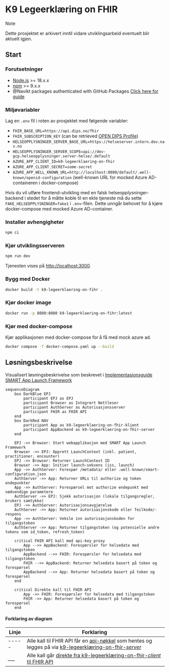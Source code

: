# K9 Legeerklæring on FHIR

> [!NOTE]
> Dette prosjektet er arkivert inntil vidare utviklingsarbeid eventuelt blir aktuelt igjen.

## Start

### Forutsetninger

- [Node.js](https://nodejs.org/en/) >= 18.x.x
- [npm](https://www.npmjs.com/) >= 9.x.x
- @Navikt packages authenticated with GitHub
  Packages [Click here for guide](https://github.com/navikt/frontend#installere-pakker-lokalt)

### Miljøvariabler

Lag en `.env` fil i roten av prosjektet med følgende variabler:

- `FHIR_BASE_URL=https://api.dips.no/fhir`
- `FHIR_SUBSCRIPTION_KEY` (can be retrieved [OPEN DIPS Profile](https://open.dips.no/profile))
- `HELSEOPPLYSNINGER_SERVER_BASE_URL=https://helseserver.intern.dev.nav.no`
- `HELSEOPPLYSNINGER_SERVER_SCOPE=api://dev-gcp.helseopplysninger.server-helse/.default`
- `AZURE_APP_CLIENT_ID=k9-legeerklaering-on-fhir`
- `AZURE_APP_CLIENT_SECRET=some-secret`
- `AZURE_APP_WELL_KNOWN_URL=http://localhost:8080/default/.well-known/openid-configuration` (well-known URL for
  mocked Azure AD-containeren i docker-compose)

Hvis du vil utføre frontend-utvikling med en falsk helseopplysninger-backend i stedet for å måtte koble til en ekte
tjeneste må du sette `FAKE_HELSEOPPLYSNINGER=fake1` i `.env`-filen. Dette unngår behovet for å kjøre docker-compose med
mocked Azure AD-container.

### Installer avhengigheter

```bash
npm ci
 ```

### Kjør utviklingsserveren

```bash
npm run dev
```

Tjenesten vises på [http://localhost:3000](http://localhost:3000).

### Bygg med Docker

```bash
docker build -t k9-legeerklaering-on-fihr .
```

### Kjør docker image

```bash
docker run -p 8080:8080 k9-legeerklaering-on-fihr:latest
```

### Kjør med docker-compose

Kjør applikasjonen med docker-compose for å få med mock azure ad.

```bash
docker compose -f docker-compose.yaml up --build
```

## Løsningsbeskrivelse

Visualisert løsningsbeskrivelse som beskrevet
i [Implementasjonsguide SMART App Launch Framework](https://helsenorge.atlassian.net/wiki/spaces/HELSENORGE/pages/67469415/Implementasjonsguide+SMART+App+Launch+Framework)

```mermaid
sequenceDiagram
    box DarkBlue EPJ
        participant EPJ as EPJ
        participant Browser as Integrert Nettleser
        participant AuthServer as Autorisasjonsserver
        participant FHIR as FHIR API
    end
    box DarkRed NAV
        participant App as k9-legeerklaering-on-fhir-klient
        participant AppBackend as k9-legeerklaering-on-fhir-server
    end

    EPJ ->> Browser: Start webapplikasjon med SMART App Launch Framework
    Browser ->> EPJ: Opprett LaunchContext (inkl. patient, practitioner, encounter)
    EPJ ->> Browser: Returner LaunchContext ID
    Browser ->> App: Initier launch-sekvens (iss, launch)
    App ->> AuthServer: Forespør /metadata/ eller .well-known/smart-configuration.json
    AuthServer ->> App: Returner URLs til authorize og token endepunkter
    App ->> AuthServer: Forespørsel mot authorize endepunkt med nødvendige parametere
    AuthServer ->> EPJ: Sjekk autorisasjon (lokale tilgangsregler, brukers samtykke)
    EPJ ->> AuthServer: Autorisasjonsavgjørelse
    AuthServer ->> App: Returner autorisasjonskode eller feilkode/-respons
    App ->> AuthServer: Veksle inn autorisasjonskoden for tilgangstoken
    AuthServer ->> App: Returner tilgangstoken (og potensielle andre tokens som id_token, refresh_token)

    critical FHIR API kall med api-key proxy
        App -->> AppBackend: Forespørsler for helsedata med tilgangstoken
        AppBackend -->> FHIR: Forespørsler for helsedata med tilgangstoken
        FHIR -->> AppBackend: Returner helsedata basert på token og forespørsel
        AppBackend -->> App: Returner helsedata basert på token og forespørsel
    end

    critical Direkte kall til FHIR API
        App ->> FHIR: Forespørsler for helsedata med tilgangstoken
        FHIR ->> App: Returner helsedata basert på token og forespørsel
    end
```

#### Forklaring av diagram

| Linje | Forklaring                                                                                                                                                                                                   |
|-------|--------------------------------------------------------------------------------------------------------------------------------------------------------------------------------------------------------------|
| ----- | Alle kall til FHIR API får en [api-nøkkel](src/app/api/fhir/proxy/[...api-path]/route.ts) som hentes og legges på via [k9-legeerklæring-on-fhir-_server_](src/integrations/fhir/ProxiedFhirClientWrapper.ts) |
| ___   | Alle kall går [direkte fra k9-legeerklæring-on-fhir-_client_ til FHIR API](src/integrations/fhir/FhirClientWrapper.ts)                                                                                       |
